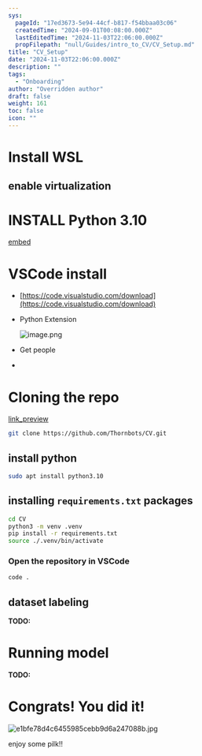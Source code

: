```yaml
---
sys:
  pageId: "17ed3673-5e94-44cf-b817-f54bbaa03c06"
  createdTime: "2024-09-01T00:08:00.000Z"
  lastEditedTime: "2024-11-03T22:06:00.000Z"
  propFilepath: "null/Guides/intro_to_CV/CV_Setup.md"
title: "CV_Setup"
date: "2024-11-03T22:06:00.000Z"
description: ""
tags:
  - "Onboarding"
author: "Overridden author"
draft: false
weight: 161
toc: false
icon: ""
---
```


# Install WSL

## enable virtualization

# INSTALL Python 3.10

[embed](https://www.rose-hulman.edu/class/csse/csse132/2425a/labs/prelab1-wsl2.html)

# VSCode install

- [https://code.visualstudio.com/download](https://code.visualstudio.com/download)
- Python Extension

	![image.png](https://prod-files-secure.s3.us-west-2.amazonaws.com/d518164a-d88e-44d1-a4ee-3adb3bd8bce0/d82b6650-a5e4-4d3c-b8c9-93d817dae00e/image.png?X-Amz-Algorithm=AWS4-HMAC-SHA256&X-Amz-Content-Sha256=UNSIGNED-PAYLOAD&X-Amz-Credential=ASIAZI2LB4665SK4KQE2%2F20250205%2Fus-west-2%2Fs3%2Faws4_request&X-Amz-Date=20250205T070804Z&X-Amz-Expires=3600&X-Amz-Security-Token=IQoJb3JpZ2luX2VjECcaCXVzLXdlc3QtMiJGMEQCIA3zfgtA1HcLhr%2FIWps7bzJahsKp%2BB%2FCe1qr%2BOIKaX%2F6AiAQgahcsdRTVYeA3743X3%2F7fwva82PEKRkG%2BZq1VFiY3yr%2FAwhAEAAaDDYzNzQyMzE4MzgwNSIMTM0JDApcFh%2FLElwkKtwDTIQIPEy4T45dMTgNANBtsoTjNuBjjxMR3jAfNyWIyfVaPf9KrQBi1qHVJsx30DKaD%2FG5bI%2BDRaOd5UUbM%2BmDwtrHJj%2BGcjm1Ap6FEbtYPCn9bY4EAaT1rnhSw1yx4J8J29ULVy0IMiCQM7UQ1Gn4jFRzb7ARQL1bVFJVlmFe3g%2BuigtuzJwGyeyV4LFdLFa8%2Faut%2BhZJ5IW5%2FMuTIHeb%2BGOFX5MKYBS9%2BUTLtBqbkvt4fnUxgH04tK1Bbkw13JgHF5SszsqI9onjBFVLwEoiXHm%2BsoZBQ1OAi5yQJfZc4p0m4fUzMcBHPfe2b%2F42J%2BCv7YWJuYtk2IY1%2F0WVsjaXmv1MBZ46s9jZc32Kgk1yUyXr%2BXjYcjqFR7cl3LXEcWvryRH%2BCSqdPPFwOh6QFVGSmnBn0uuq883zBVqQqz4YGMSmHWQL3IYxA8%2FqcRZ59rnwDb%2FL5XxreG269ayW0zr1r%2BzrdeJyQKDe%2BbO3aty2UyWDJxoY%2BDXbNFaPz6lwSp%2BwjHAZ44Msx1Fr%2FGEHVJiij4hrnzMrIImbO5%2Btpw%2BUgDH8ncw1B%2BgNRxqqqZa0cCA2fHRJRH02Y7es76DnjOYmi3ltjy3hQ76VqT%2BSQ9IG0yB2TP%2FA1AUOt4pPMNYwjpeMvQY6pgGtoZa90pFzTmE8WFHS8iaI1htz30Sv2EUje72AeSQMgKYg1U648aCDbhJUwfTmXp50MzxwfAlYbzVUq7y97ZZNtMBMO6Hmmae2ObKg7GT1NDn3Rz%2Bc%2FwLE1O4kMkNRmLQQEGYICBnHkROoLImCuxv8ALjDSRUTqRfIXu%2FcLzOXr3z5EtQXDTGawVCHiJ8k%2FKegPH8L9kBSXoD8JtEyaZlyLbRHC%2B%2BY&X-Amz-Signature=06165fcbd757fc14672e652068231450745de29c6f66d8b0fe85073af27039eb&X-Amz-SignedHeaders=host&x-id=GetObject)
- Get people
- 

# Cloning the repo

[link_preview](https://github.com/Thornbots/CV/)

```bash
git clone https://github.com/Thornbots/CV.git
```

## install python

```bash
sudo apt install python3.10
```

## installing `requirements.txt` packages

```bash
cd CV
python3 -m venv .venv
pip install -r requirements.txt
source ./.venv/bin/activate
```

### Open the repository in VSCode

```bash
code .
```

## dataset labeling  

**TODO:**

# Running model

**TODO:**

# Congrats! You did it!

![e1bfe78d4c6455985cebb9d6a247088b.jpg](https://prod-files-secure.s3.us-west-2.amazonaws.com/d518164a-d88e-44d1-a4ee-3adb3bd8bce0/7d1ce04e-65d6-40c8-814d-754280e9515a/e1bfe78d4c6455985cebb9d6a247088b.jpg?X-Amz-Algorithm=AWS4-HMAC-SHA256&X-Amz-Content-Sha256=UNSIGNED-PAYLOAD&X-Amz-Credential=ASIAZI2LB466YAHJQJPM%2F20250205%2Fus-west-2%2Fs3%2Faws4_request&X-Amz-Date=20250205T070804Z&X-Amz-Expires=3600&X-Amz-Security-Token=IQoJb3JpZ2luX2VjECcaCXVzLXdlc3QtMiJGMEQCIFlSQVIzMfaS1Na%2FDO5UvyUSgF3NRNMs%2FPAX7hZXhusyAiAUPKsgGlDxG3Bx%2Fjua2fsdr3kOnF30ATC6vOCh0tCv3Sr%2FAwhAEAAaDDYzNzQyMzE4MzgwNSIM5asLsqA4vaFyYTECKtwD3GudlgvT3XOzhn6kcp%2FqhbNtgYoyYXRpwAJN8RoMNnINrfBf1J94ZZtegmLvGRNDZdqxiszYULOZp5c2Dvu1PTRfGw2M5miHnwbAI5cwttyo76xZyGvinghznTWifal5PFvdRo%2FtzjgnwbbW1RlQZ80CJ9ST1svUEeEuKGRktnDGCT0G3Uml1czLm6oTGp6cJLdzpDsVQDghfw7DNzkV%2BZFvd64v3PKhv9vxWOcc9yKGq50BuJolkObWPjwb2o7mTQoMqMG2SxdbyU1bYDo6R3bZjQalTu8InD0m%2BmxVK%2FXZD1DZe9%2Bbv6gh8IuXGolq2F67ziPkYHk2H6w1%2FRAbjAbZQbf%2Fq0OLQUVFOyXnLlkkf2LXeO%2Bhgq2%2BmEQDbSDx8yyNA4hlRMEfY%2BwgtkFap27WunTN3QfA6g7NBNi6puaz1Re6AE%2FCJ%2BXeBxaYiFZ%2F1VhASkBEDVlWIxinEC%2BMohvt0BYjNL1bSt2mCJD43izTO%2FrgNS0A0t%2Bysu1n5OI5AS%2BmKxCzSyPlEdRONgUTo2tx1XSiBa5iP3khDYsOtl1uRrRSGPzgZsIVJOUfEkpdCqpmXC44Gy2i3lc6Bmim3FJM938SFHhk9VVhM6eijARPA2K%2FxPypu2eg%2Fu4w9JeMvQY6pgHHlOtRdduyPhqoNNWWnZT2DeSs4Mwxbgun3R%2BsYorSL3jn2NeyFcitsvJhpLJVpKuFmWvh8XcDDK18DX5m9Hf4nBVUTTG%2BbyNnYsjqdEDVFci7eLJ5BiEdJK1gbLRE7%2FB4qUc%2FWmV3evJk0U5MxVtjxSpynlO1xBBgmIzKp257k7yLMqy7PwyH1gfrtS7QLt09bjUgcK4RC4uVtLXg0yVmdLV%2BlRvO&X-Amz-Signature=d66e23261aff9ccdbcc173f5a42a89a83cd57c2fd4a3b37c73531cc84e9fdea9&X-Amz-SignedHeaders=host&x-id=GetObject)

enjoy some pilk!!
